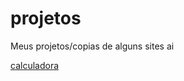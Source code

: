 # projetos
 Meus projetos/copias de alguns sites ai

[calculadora](https://leleo1337.github.io/projetos/calculadora/)